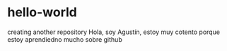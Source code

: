 # hello-world
creating another repository
Hola, soy Agustín, estoy muy cotento porque estoy aprendiedno mucho sobre github
